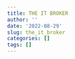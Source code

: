```yaml
---
title: THE IT BROKER
author: ''
date: '2022-08-29'
slug: the_it_broker
categories: []
tags: []
---
```

